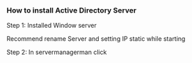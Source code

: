 ### How to install Active Directory Server

Step 1: Installed Window server 

Recommend rename Server and setting IP static while starting

Step 2: In servermanagerman click 
